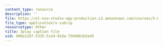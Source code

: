```yaml
---
content_type: resource
description: ''
file: https://ol-ocw-studio-app-production.s3.amazonaws.com/courses/5-61-physical-chemistry-fall-2017/608a126f53355ce492da75b90b1b2e45_4bfrkd8_zPo.vtt
file_type: application/x-subrip
resourcetype: Other
title: 3play caption file
uid: 608a126f-5335-5ce4-92da-75b90b1b2e45
---
```

